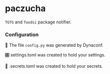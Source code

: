 # paczucha
`TGTG` and `foodsi` package notifier.

### Configuration

🐍 The file `config.py` was generated by Dynaconf.

🎛️  settings.toml was created to hold your settings.

🔑 .secrets.toml was created to hold your secrets.
